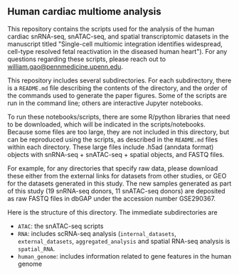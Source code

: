 ## Human cardiac multiome analysis

This repository contains the scripts used for the analysis of the human cardiac snRNA-seq, snATAC-seq, and spatial transcriptomic datasets in the manuscript titled "Single-cell multiomic integration identifies widespread, cell-type resolved fetal reactivation in the diseased human heart"). For any questions regarding these scripts, please reach out to william.gao@pennmedicine.upenn.edu. 

This repository includes several subdirectories. For each subdirectory, there is a `README.md` file describing the contents of the directory, and the order of the commands used to generate the paper figures. Some of the scripts are run in the command line; others are interactive Jupyter notebooks.

To run these notebooks/scripts, there are some R/python libraries that need to be downloaded, which will be indicated in the scripts/notebooks. Because some files are too large, they are not included in this directory, but can be reproduced using the scripts, as described in the `README.md` files within each directory. These large files include .h5ad (anndata format) objects with snRNA-seq + snATAC-seq + spatial objects, and FASTQ files. 

For example, for any directories that specify raw data, please download these either from the external links for datasets from other studies, or GEO for the datasets generated in this study. The new samples generated as part of this study (19 snRNA-seq donors, 11 snATAC-seq donors) are deposited as raw FASTQ files in dbGAP under the accession number GSE290367. 

Here is the structure of this directory. The immediate subdirectories are 
- `ATAC`: the snATAC-seq scripts
- `RNA`: includes scRNA-seq analysis (`internal_datasets`, `external_datasets`, `aggregated_analysis` and spatial RNA-seq analysis is `spatial_RNA`.
- `human_genome`: includes information related to gene features in the human genome
